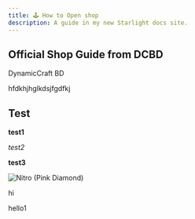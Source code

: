 ```yaml
---
title: 🕹 How to Open shop
description: A guide in my new Starlight docs site.
---
```


## Official Shop Guide from DCBD
DynamicCraft BD

hfdkhjhglkdsjfgdfkj
## Test

**test1**

*test2*

__test3__

![Nitro (Pink Diamond)](/pic.png)

hi

hello1